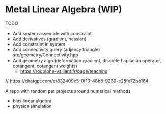 # Metal Linear Algebra (WIP)

TODO

- Add system assemble with constraint 
- Add derivatives (gradient, hessian)
- Add constraint in system
- Add connectivity query (adjency triangle) src/geometry/Connectivity.hpp
- Add geometry algo (deformation gradient, discrete Laplacian operator, cotangent, cotangent weights)
    - https://rodolphe-vaillant.fr/page/teaching



// https://chatgpt.com/c/832409e5-0f10-48b5-9230-c25fe72bb164


A repo with random pet projects around numerical methods
- blas linear algebra
- physics simulation



